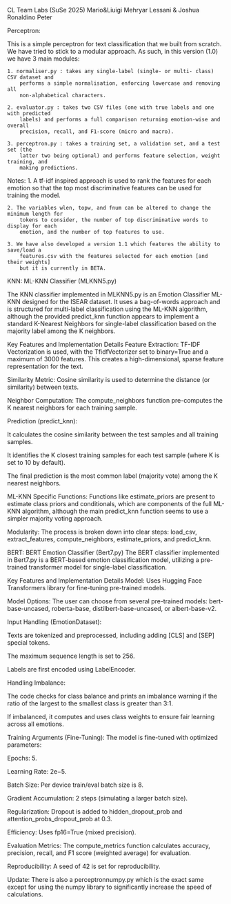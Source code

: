 CL Team Labs (SuSe 2025)
Mario&Liuigi
Mehryar Lessani & Joshua Ronaldino Peter

Perceptron:

This is a simple perceptron for text classification that we built from scratch.
We have tried to stick to a modular approach.
As such, in this version (1.0) we have 3 main modules:

    1. normaliser.py : takes any single-label (single- or multi- class) CSV dataset and
        performs a simple normalisation, enforcing lowercase and removing all
        non-alphabetical characters.

    2. evaluator.py : takes two CSV files (one with true labels and one with predicted
        labels) and performs a full comparison returning emotion-wise and overall
        precision, recall, and F1-score (micro and macro).

    3. perceptron.py : takes a training set, a validation set, and a test set (the
        latter two being optional) and performs feature selection, weight training, and
        making predictions.

Notes:
    1. A tf-idf inspired approach is used to rank the features for each emotion so that
        the top most discriminative features can be used for training the model.

    2. The variables wlen, topw, and fnum can be altered to change the minimum length for
        tokens to consider, the number of top discriminative words to display for each
        emotion, and the number of top features to use.

    3. We have also developed a version 1.1 which features the ability to save/load a
        features.csv with the features selected for each emotion [and their weights]
        but it is currently in BETA.

        

KNN: ML-KNN Classifier (MLKNN5.py)

The KNN classifier implemented in MLKNN5.py is an Emotion Classifier ML-KNN designed for the ISEAR dataset. It uses a bag-of-words approach and is structured for multi-label classification using the ML-KNN algorithm, although the provided predict_knn function appears to implement a standard K-Nearest Neighbors for single-label classification based on the majority label among the K neighbors.

Key Features and Implementation Details
Feature Extraction: TF-IDF Vectorization is used, with the TfidfVectorizer set to binary=True and a maximum of 3000 features. This creates a high-dimensional, sparse feature representation for the text.

Similarity Metric: Cosine similarity is used to determine the distance (or similarity) between texts.

Neighbor Computation: The compute_neighbors function pre-computes the K nearest neighbors for each training sample.

Prediction (predict_knn):

It calculates the cosine similarity between the test samples and all training samples.

It identifies the K closest training samples for each test sample (where K is set to 10 by default).

The final prediction is the most common label (majority vote) among the K nearest neighbors.

ML-KNN Specific Functions: Functions like estimate_priors are present to estimate class priors and conditionals, which are components of the full ML-KNN algorithm, although the main predict_knn function seems to use a simpler majority voting approach.

Modularity: The process is broken down into clear steps: load_csv, extract_features, compute_neighbors, estimate_priors, and predict_knn.

BERT: BERT Emotion Classifier (Bert7.py)
The BERT classifier implemented in Bert7.py is a BERT-based emotion classification model, utilizing a pre-trained transformer model for single-label classification.

Key Features and Implementation Details
Model: Uses Hugging Face Transformers library for fine-tuning pre-trained models.

Model Options: The user can choose from several pre-trained models: bert-base-uncased, roberta-base, distilbert-base-uncased, or albert-base-v2.

Input Handling (EmotionDataset):

Texts are tokenized and preprocessed, including adding [CLS] and [SEP] special tokens.

The maximum sequence length is set to 256.

Labels are first encoded using LabelEncoder.

Handling Imbalance:

The code checks for class balance and prints an imbalance warning if the ratio of the largest to the smallest class is greater than 3:1.

If imbalanced, it computes and uses class weights to ensure fair learning across all emotions.

Training Arguments (Fine-Tuning): The model is fine-tuned with optimized parameters:

Epochs: 5.

Learning Rate: 2e−5.

Batch Size: Per device train/eval batch size is 8.

Gradient Accumulation: 2 steps (simulating a larger batch size).

Regularization: Dropout is added to hidden_dropout_prob and attention_probs_dropout_prob at 0.3.

Efficiency: Uses fp16=True (mixed precision).

Evaluation Metrics: The compute_metrics function calculates accuracy, precision, recall, and F1 score (weighted average) for evaluation.

Reproducibility: A seed of 42 is set for reproducibility.

Update: There is also a perceptronnumpy.py which is the exact same except for using the
         numpy library to significantly increase the speed of calculations.


